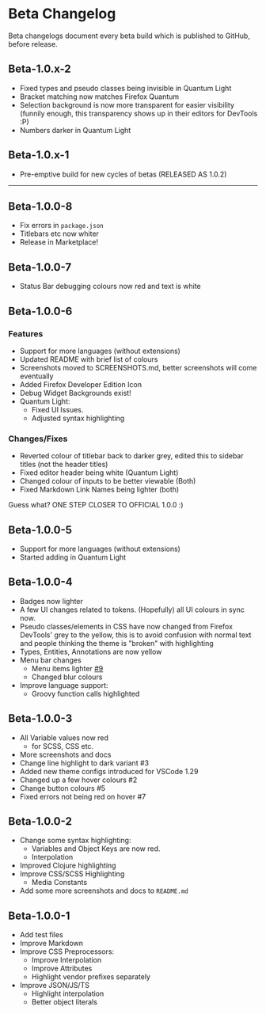 # Beta Changelog

Beta changelogs document every beta build which is published to GitHub, before release.

## Beta-1.0.x-2

- Fixed types and pseudo classes being invisible in Quantum Light
- Bracket matching now matches Firefox Quantum
- Selection background is now more transparent for easier visibility (funnily enough, this transparency shows up in their editors for DevTools :P)
- Numbers darker in Quantum Light

## Beta-1.0.x-1


- Pre-emptive build for new cycles of betas
(RELEASED AS 1.0.2)
---

## Beta-1.0.0-8

- Fix errors in `package.json`
- Titlebars etc now whiter
- Release in Marketplace!

## Beta-1.0.0-7

- Status Bar debugging colours now red and text is white

## Beta-1.0.0-6

### Features

- Support for more languages (without extensions)
- Updated README with brief list of colours
- Screenshots moved to SCREENSHOTS.md, better screenshots will come eventually
- Added Firefox Developer Edition Icon
- Debug Widget Backgrounds exist!
- Quantum Light:
  - Fixed UI Issues.
  - Adjusted syntax highlighting

### Changes/Fixes

- Reverted colour of titlebar back to darker grey, edited this to sidebar titles (not the header titles)
- Fixed editor header being white (Quantum Light)
- Changed colour of inputs to be better viewable (Both)
- Fixed Markdown Link Names being lighter (both)

Guess what? ONE STEP CLOSER TO OFFICIAL 1.0.0 :)

## Beta-1.0.0-5

- Support for more languages (without extensions)
- Started adding in Quantum Light

## Beta-1.0.0-4

- Badges now lighter
- A few UI changes related to tokens. (Hopefully) all UI colours in sync now.
- Pseudo classes/elements in CSS have now changed from Firefox DevTools' grey to the yellow, this is to avoid confusion with normal text and people thinking the theme is "broken" with highlighting
- Types, Entities, Annotations are now yellow
- Menu bar changes
  - Menu items lighter [#9](https://github.com/beastdestroyer/vscode-firefox-quantum-themes/issues/9)
  - Changed blur colours
- Improve language support:
  - Groovy function calls highlighted

## Beta-1.0.0-3

- All Variable values now red
  - for SCSS, CSS etc.
- More screenshots and docs
- Change line highlight to dark variant #3
- Added new theme configs introduced for VSCode 1.29
- Changed up a few hover colours #2
- Change button colours #5
- Fixed errors not being red on hover #7

## Beta-1.0.0-2

- Change some syntax highlighting:
  - Variables and Object Keys are now red.
  - Interpolation
- Improved Clojure highlighting
- Improve CSS/SCSS Highlighting
  - Media Constants
- Add some more screenshots and docs to `README.md`

## Beta-1.0.0-1

- Add test files
- Improve Markdown
- Improve CSS Preprocessors:
  - Improve Interpolation
  - Improve Attributes
  - Highlight vendor prefixes separately
- Improve JSON/JS/TS
  - Highlight interpolation
  - Better object literals
